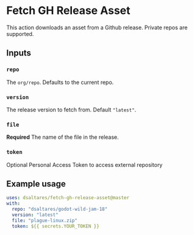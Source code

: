 # Fetch GH Release Asset

This action downloads an asset from a Github release. Private repos are supported.

## Inputs

### `repo`

The `org/repo`. Defaults to the current repo.

### `version`

The release version to fetch from. Default `"latest"`.

### `file`

**Required** The name of the file in the release.

### `token`
Optional Personal Access Token to access external repository

## Example usage

```yaml
uses: dsaltares/fetch-gh-release-asset@master
with:
  repo: "dsaltares/godot-wild-jam-18"
  version: "latest"
  file: "plague-linux.zip"
  token: ${{ secrets.YOUR_TOKEN }}
```
